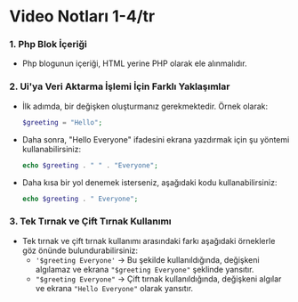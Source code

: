 # Video Notları 1-4/tr

### 1. Php Blok İçeriği
   - Php blogunun içeriği, HTML yerine PHP olarak ele alınmalıdır.

### 2. Ui'ya Veri Aktarma İşlemi İçin Farklı Yaklaşımlar
   - İlk adımda, bir değişken oluşturmanız gerekmektedir. Örnek olarak:
     ```php
     $greeting = "Hello";
     ```
   - Daha sonra, "Hello Everyone" ifadesini ekrana yazdırmak için şu yöntemi kullanabilirsiniz:
     ```php
     echo $greeting . " " . "Everyone";
     ```
   - Daha kısa bir yol denemek isterseniz, aşağıdaki kodu kullanabilirsiniz:
     ```php
     echo $greeting . " Everyone";
     ```

### 3. Tek Tırnak ve Çift Tırnak Kullanımı
   - Tek tırnak ve çift tırnak kullanımı arasındaki farkı aşağıdaki örneklerle göz önünde bulundurabilirsiniz:
     - `'$greeting Everyone'` -> Bu şekilde kullanıldığında, değişkeni algılamaz ve ekrana `"$greeting Everyone"` şeklinde yansıtır.
     - `"$greeting Everyone"` -> Çift tırnak kullanıldığında, değişkeni algılar ve ekrana `"Hello Everyone"` olarak yansıtır.